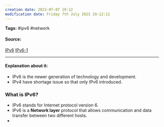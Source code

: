 ```yaml
---
creation date: 2023-07-07 19:12
modification date: Friday 7th July 2023 19:12:11
---
```


**Tags:** #ipv6 #network 

#### Source:
[IPv6](https://www.geeksforgeeks.org/what-is-ipv6/)
[IPv6-1](https://www.cloudns.net/blog/what-is-an-ipv6-address/)

--------------------------------------

#### Explanation about it:

* IPv6 is the newer generation of technology and development.
* IPv4 have shortage issue so that only IPv6 introduced.


### What is IPv6?

* IPv6 stands for Internet protocol version 6.
* IPv6 is a **Network layer** protocol that allows communication and data transfer between two different hosts.
* 